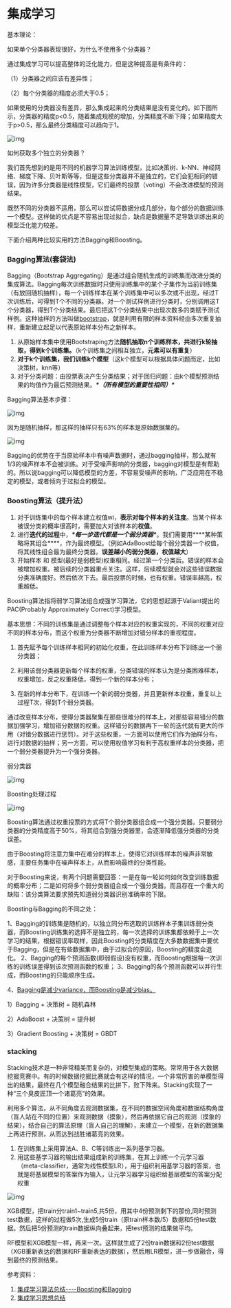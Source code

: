 # 集成学习

基本理论：

如果单个分类器表现很好，为什么不使用多个分类器？

通过集成学习可以提高整体的泛化能力，但是这种提高是有条件的：

（1）分类器之间应该有差异性；

（2）每个分类器的精度必须大于0.5；

如果使用的分类器没有差异，那么集成起来的分类结果是没有变化的。如下图所示，分类器的精度p<0.5，随着集成规模的增加，分类精度不断下降；如果精度大于p>0.5，那么最终分类精度可以趋向于1。

![img](https://gitee.com/karlhan/picgo/raw/master/img//20150913131957469)

如何获取多个独立的分类器？

我们首先想到的是用不同的机器学习算法训练模型，比如决策树、k-NN、神经网络、梯度下降、贝叶斯等等，但是这些分类器并不是独立的，它们会犯相同的错误，因为许多分类器是线性模型，它们最终的投票（voting）不会改进模型的预测结果。

既然不同的分类器不适用，那么可以尝试将数据分成几部分，每个部分的数据训练一个模型。这样做的优点是不容易出现过拟合，缺点是数据量不足导致训练出来的模型泛化能力较差。

下面介绍两种比较实用的方法Bagging和Boosting。

### Bagging算法(套袋法)

Bagging（Bootstrap Aggregating）是通过组合随机生成的训练集而改进分类的集成算法。Bagging每次训练数据时只使用训练集中的某个子集作为当前训练集（有放回随机抽样），每一个训练样本在某个训练集中可以多次或不出现，经过T次训练后，可得到T个不同的分类器。对一个测试样例进行分类时，分别调用这T个分类器，得到T个分类结果。最后把这T个分类结果中出现次数多的类赋予测试样例。这种抽样的方法叫做[bootstrap](https://en.wikipedia.org/wiki/Bootstrapping_(statistics))，就是利用有限的样本资料经由多次重复抽样，重新建立起足以代表原始样本分布之新样本。

1. 从原始样本集中使用Bootstraping方法**随机抽取n个训练样本，共进行k轮抽取，得到k个训练集。**（k个训练集之间相互独立，**元素可以有重复**）
2. **对于k个训练集，我们训练k个模型**（这k个模型可以根据具体问题而定，比如决策树，knn等）
3. 对于分类问题：由投票表决产生分类结果；对于回归问题：由k个模型预测结果的均值作为最后预测结果。***\*（所有模型的重要性相同）\****

Bagging算法基本步骤：

![img](http://img.blog.csdn.net/20150414212456280?watermark/2/text/aHR0cDovL2Jsb2cuY3Nkbi5uZXQvYXNwaXJpbnZhZ3JhbnQ=/font/5a6L5L2T/fontsize/400/fill/I0JBQkFCMA==/dissolve/70/gravity/SouthEast)

 

因为是随机抽样，那这样的抽样只有63%的样本是原始数据集的。

![img](http://img.blog.csdn.net/20150913134119347?watermark/2/text/aHR0cDovL2Jsb2cuY3Nkbi5uZXQv/font/5a6L5L2T/fontsize/400/fill/I0JBQkFCMA==/dissolve/70/gravity/SouthEast)

Bagging的优势在于当原始样本中有噪声数据时，通过bagging抽样，那么就有1/3的噪声样本不会被训练。对于受噪声影响的分类器，bagging对模型是有帮助的。所以说bagging可以降低模型的方差，不容易受噪声的影响，广泛应用在不稳定的模型，或者倾向于过拟合的模型。

### Boosting算法（提升法）

1. 对于训练集中的每个样本建立权值wi，**表示对每个样本的关注度**。当某个样本被误分类的概率很高时，需要加大对该样本的**权值**。
2. 进行**迭代的过程**中，***\*每一步迭代都是一个弱分类器\****。我们需要用***\*某种策略将其组合\****，作为最终模型。（例如AdaBoost给每个弱分类器一个权值，将其线性组合最为最终分类器。**误差越小的弱分类器，权值越大**）
3. 开始样本 和 模型(最好是弱模型)权重相同。经过第一个分类后。错误的样本会被增加权重。被后续的分类器重点关注。这样，后续模型就会对这些错误数据分类准确度好。然后依次下去。最后投票的时候，也有权重。错误率越高，权重越低。

Boosting算法指将弱学习算法组合成强学习算法，它的思想起源于Valiant提出的PAC(Probably Approximately Correct)学习模型。

基本思想：不同的训练集是通过调整每个样本对应的权重实现的，不同的权重对应不同的样本分布，而这个权重为分类器不断增加对错分样本的重视程度。

1. 首先赋予每个训练样本相同的初始化权重，在此训练样本分布下训练出一个弱分类器；

2. 利用该弱分类器更新每个样本的权重，分类错误的样本认为是分类困难样本，权重增加，反之权重降低，得到一个新的样本分布；

3. 在新的样本分布下，在训练一个新的弱分类器，并且更新样本权重，重复以上过程T次，得到T个弱分类器。

通过改变样本分布，使得分类器聚集在那些很难分的样本上，对那些容易错分的数据加强学习，增加错分数据的权重。这样错分的数据再下一轮的迭代就有更大的作用（对错分数据进行惩罚）。对于这些权重，一方面可以使用它们作为抽样分布，进行对数据的抽样；另一方面，可以使用权值学习有利于高权重样本的分类器，把一个弱分类器提升为一个强分类器。

弱分类器

![img](https://gitee.com/karlhan/picgo/raw/master/img//20150412195048739)

Boosting处理过程

![img](https://gitee.com/karlhan/picgo/raw/master/img//20150412195048739)

Boosting算法通过权重投票的方式将T个弱分类器组合成一个强分类器。只要弱分类器的分类精度高于50%，将其组合到强分类器里，会逐渐降低强分类器的分类误差。

由于Boosting将注意力集中在难分的样本上，使得它对训练样本的噪声非常敏感，主要任务集中在噪声样本上，从而影响最终的分类性能。

对于Boosting来说，有两个问题需要回答：一是在每一轮如何如何改变训练数据的概率分布；二是如何将多个弱分类器组合成一个强分类器。而且存在一个重大的缺陷：该分类算法要求预先知道弱分类器识别准确率的下限。



Boosting与Bagging的不同之处：

1、Bagging的训练集是随机的，以独立同分布选取的训练样本子集训练弱分类器，而Boosting训练集的选择不是独立的，每一次选择的训练集都依赖于上一次学习的结果，根据错误率取样，因此Boosting的分类精度在大多数数据集中要优于Bagging，但是在有些数据集中，由于过拟合的原因，Boosting的精度会退化。
2、Bagging的每个预测函数(即弱假设)没有权重，而Boosting根据每一次训练的训练误差得到该次预测函数的权重；
3、Bagging的各个预测函数可以并行生成，而Boosting的只能顺序生成。

4、[Bagging是减少variance，而Boosting是减少bias。](https://www.zhihu.com/question/26760839)



1）Bagging + 决策树 = 随机森林

2）AdaBoost + 决策树 = 提升树

3）Gradient Boosting + 决策树 = GBDT

### stacking

Stacking技术是一种非常精美而复杂的，对模型集成的策略。常常用于各大数据挖掘竞赛中。有的时候数据挖掘比赛就会有这样的情况，一个非常厉害的单模型得出的结果，最终在几个模型融合结果的比拼下，败下阵来。Stacking实现了一种“三个臭皮匠顶一个诸葛亮”的效果。

利用多个算法，从不同角度去观测数据集，在不同的数据空间角度和数据结构角度（盲人站在不同的位置）来观测数据（摸象），然后再依据它自己的观测（摸象的结果），结合自己的算法原理（盲人自己的理解），来建立一个模型，在新的数据集上再进行预测，从而达到战胜诸葛亮的效果。

1. 在训练集上采用算法A、B、C等训练出一系列基学习器。
2. 用这些基学习器的输出结果组成新的训练集，在其上训练一个元学习器（meta-classifier，通常为线性模型LR），用于组织利用基学习器的答案，也就是将基层模型的答案作为输入，让元学习器学习组织给基层模型的答案分配权重

![img](https://gitee.com/karlhan/picgo/raw/master/img//20171117094740886)

XGB模型，把train分train1~train5,共5份，用其中4份预测剩下的那份,同时预测test数据，这样的过程做5次,生成5份train（原train样本数/5）数据和5份test数据。然后把5份预测的train数据纵向叠起来，把test预测的结果做平均。

RF模型和XGB模型一样，再来一次。这样就生成了2份train数据和2份test数据（XGB重新表达的数据和RF重新表达的数据），然后用LR模型，进一步做融合，得到最终的预测结果。























参考资料：

1. [集成学习算法总结----Boosting和Bagging](https://www.cnblogs.com/sddai/p/7647731.html)
2. [集成学习思想总结](https://blog.csdn.net/changdejie/article/details/86707197)

















































